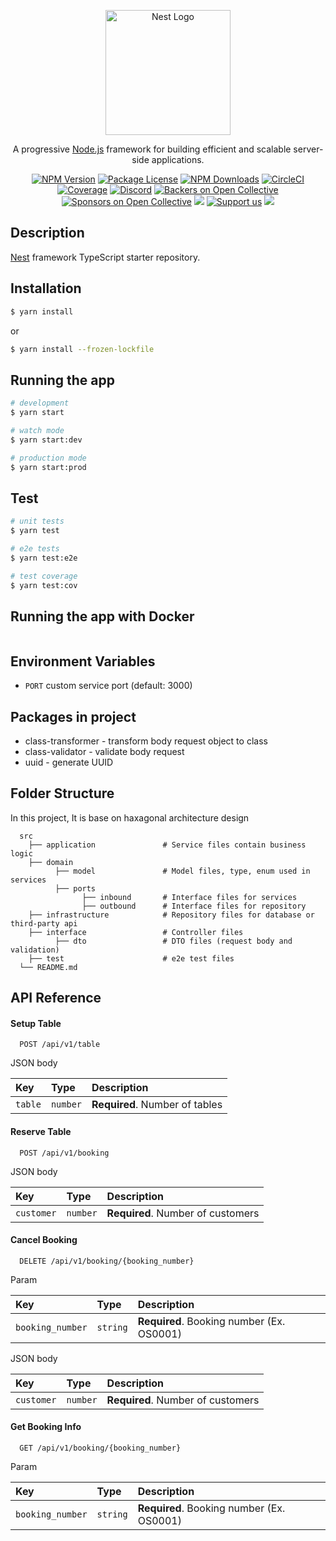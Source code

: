 <p align="center">
  <a href="http://nestjs.com/" target="blank"><img src="https://nestjs.com/img/logo-small.svg" width="200" alt="Nest Logo" /></a>
</p>

[circleci-image]: https://img.shields.io/circleci/build/github/nestjs/nest/master?token=abc123def456
[circleci-url]: https://circleci.com/gh/nestjs/nest

  <p align="center">A progressive <a href="http://nodejs.org" target="_blank">Node.js</a> framework for building efficient and scalable server-side applications.</p>
    <p align="center">
<a href="https://www.npmjs.com/~nestjscore" target="_blank"><img src="https://img.shields.io/npm/v/@nestjs/core.svg" alt="NPM Version" /></a>
<a href="https://www.npmjs.com/~nestjscore" target="_blank"><img src="https://img.shields.io/npm/l/@nestjs/core.svg" alt="Package License" /></a>
<a href="https://www.npmjs.com/~nestjscore" target="_blank"><img src="https://img.shields.io/npm/dm/@nestjs/common.svg" alt="NPM Downloads" /></a>
<a href="https://circleci.com/gh/nestjs/nest" target="_blank"><img src="https://img.shields.io/circleci/build/github/nestjs/nest/master" alt="CircleCI" /></a>
<a href="https://coveralls.io/github/nestjs/nest?branch=master" target="_blank"><img src="https://coveralls.io/repos/github/nestjs/nest/badge.svg?branch=master#9" alt="Coverage" /></a>
<a href="https://discord.gg/G7Qnnhy" target="_blank"><img src="https://img.shields.io/badge/discord-online-brightgreen.svg" alt="Discord"/></a>
<a href="https://opencollective.com/nest#backer" target="_blank"><img src="https://opencollective.com/nest/backers/badge.svg" alt="Backers on Open Collective" /></a>
<a href="https://opencollective.com/nest#sponsor" target="_blank"><img src="https://opencollective.com/nest/sponsors/badge.svg" alt="Sponsors on Open Collective" /></a>
  <a href="https://paypal.me/kamilmysliwiec" target="_blank"><img src="https://img.shields.io/badge/Donate-PayPal-ff3f59.svg"/></a>
    <a href="https://opencollective.com/nest#sponsor"  target="_blank"><img src="https://img.shields.io/badge/Support%20us-Open%20Collective-41B883.svg" alt="Support us"></a>
  <a href="https://twitter.com/nestframework" target="_blank"><img src="https://img.shields.io/twitter/follow/nestframework.svg?style=social&label=Follow"></a>
</p>
  <!--[![Backers on Open Collective](https://opencollective.com/nest/backers/badge.svg)](https://opencollective.com/nest#backer)
  [![Sponsors on Open Collective](https://opencollective.com/nest/sponsors/badge.svg)](https://opencollective.com/nest#sponsor)-->

## Description

[Nest](https://github.com/nestjs/nest) framework TypeScript starter repository.

## Installation

```bash
$ yarn install
```

or

```bash
$ yarn install --frozen-lockfile
```

## Running the app

```bash
# development
$ yarn start

# watch mode
$ yarn start:dev

# production mode
$ yarn start:prod
```

## Test

```bash
# unit tests
$ yarn test

# e2e tests
$ yarn test:e2e

# test coverage
$ yarn test:cov
```

## Running the app with Docker

```

```

## Environment Variables

- `PORT` custom service port (default: 3000)

## Packages in project

- class-transformer - transform body request object to class
- class-validator - validate body request
- uuid - generate UUID

## Folder Structure

In this project, It is base on haxagonal architecture design

```
  src
    ├── application               # Service files contain business logic
    ├── domain
          ├── model               # Model files, type, enum used in services
          ├── ports
                ├── inbound       # Interface files for services
                ├── outbound      # Interface files for repository
    ├── infrastructure            # Repository files for database or third-party api
    ├── interface                 # Controller files
          ├── dto                 # DTO files (request body and validation)
    ├── test                      # e2e test files
  └── README.md
```

## API Reference

#### Setup Table

```http
  POST /api/v1/table
```

JSON body

| Key     | Type     | Description                    |
| :------ | :------- | :----------------------------- |
| `table` | `number` | **Required**. Number of tables |

#### Reserve Table

```http
  POST /api/v1/booking
```

JSON body

| Key        | Type     | Description                       |
| :--------- | :------- | :-------------------------------- |
| `customer` | `number` | **Required**. Number of customers |

#### Cancel Booking

```http
  DELETE /api/v1/booking/{booking_number}
```

Param

| Key              | Type     | Description                               |
| :--------------- | :------- | :---------------------------------------- |
| `booking_number` | `string` | **Required**. Booking number (Ex. OS0001) |

JSON body

| Key        | Type     | Description                       |
| :--------- | :------- | :-------------------------------- |
| `customer` | `number` | **Required**. Number of customers |

#### Get Booking Info

```http
  GET /api/v1/booking/{booking_number}
```

Param

| Key              | Type     | Description                               |
| :--------------- | :------- | :---------------------------------------- |
| `booking_number` | `string` | **Required**. Booking number (Ex. OS0001) |
